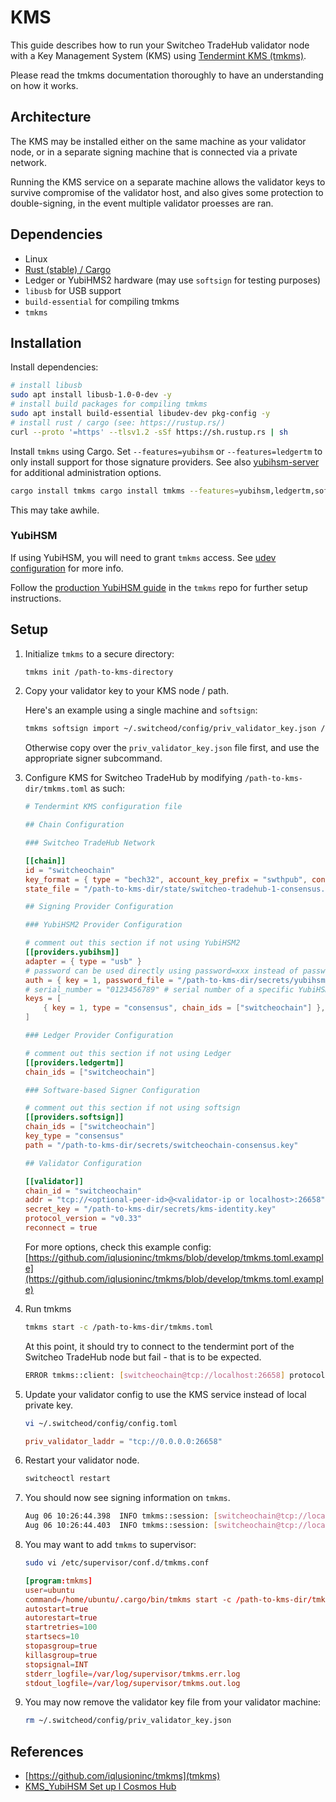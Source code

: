 # KMS

This guide describes how to run your Switcheo TradeHub validator node with a Key Management System (KMS) using [Tendermint KMS (tmkms)](https://github.com/iqlusioninc/tmkms).

Please read the tmkms documentation thoroughly to have an understanding on how it works.

## Architecture

The KMS may be installed either on the same machine as your validator node, or in a separate signing machine that is connected via a private network.

Running the KMS service on a separate machine allows the validator keys to survive compromise of the validator host, and also gives some protection to double-signing, in the event multiple validator proesses are ran.

## Dependencies

- Linux
- [Rust (stable) / Cargo](https://rustup.rs)
- Ledger or YubiHMS2 hardware (may use `softsign` for testing purposes)
- `libusb` for USB support
- `build-essential` for compiling tmkms
- `tmkms`

## Installation

Install dependencies:

```bash
# install libusb
sudo apt install libusb-1.0-0-dev -y
# install build packages for compiling tmkms
sudo apt install build-essential libudev-dev pkg-config -y
# install rust / cargo (see: https://rustup.rs/)
curl --proto '=https' --tlsv1.2 -sSf https://sh.rustup.rs | sh
```

Install `tmkms` using Cargo. Set `--features=yubihsm` or `--features=ledgertm` to only install support for those signature providers. See also [yubihsm-server](https://github.com/iqlusioninc/tmkms/blob/develop/README.yubihsm.md#yubihsm-server-feature) for additional administration options.

```bash
cargo install tmkms cargo install tmkms --features=yubihsm,ledgertm,softsign --version=0.8.0
```

This may take awhile.

### YubiHSM

If using YubiHSM, you will need to grant `tmkms` access. See [udev configuration](https://github.com/iqlusioninc/tmkms/blob/develop/README.yubihsm.md#udev-configuration) for more info.

Follow the [production YubiHSM guide](https://github.com/iqlusioninc/tmkms/blob/develop/README.yubihsm.md#production-yubihsm-2-setup) in the `tmkms` repo for further setup instructions.

## Setup

1. Initialize `tmkms` to a secure directory:

    ```bash
    tmkms init /path-to-kms-directory
    ```

2. Copy your validator key to your KMS node / path.

    Here's an example using a single machine and `softsign`:

    ```bash
    tmkms softsign import ~/.switcheod/config/priv_validator_key.json /path-to-kms-dir/secrets/switcheochain-consensus.key
    ```

     Otherwise copy over the `priv_validator_key.json` file first, and use the appropriate signer subcommand.


3. Configure KMS for Switcheo TradeHub by modifying `/path-to-kms-dir/tmkms.toml` as such:

    ```toml
    # Tendermint KMS configuration file

    ## Chain Configuration

    ### Switcheo TradeHub Network

    [[chain]]
    id = "switcheochain"
    key_format = { type = "bech32", account_key_prefix = "swthpub", consensus_key_prefix = "swthvalconspub" }
    state_file = "/path-to-kms-dir/state/switcheo-tradehub-1-consensus.json"

    ## Signing Provider Configuration

    ### YubiHSM2 Provider Configuration

    # comment out this section if not using YubiHSM2
    [[providers.yubihsm]]
    adapter = { type = "usb" }
    # password can be used directly using password=xxx instead of password_file
    auth = { key = 1, password_file = "/path-to-kms-dir/secrets/yubihsm-password.txt" }
    # serial_number = "0123456789" # serial number of a specific YubiHSM to connect to (optional)
    keys = [
        { key = 1, type = "consensus", chain_ids = ["switcheochain"] },
    ]

    ### Ledger Provider Configuration

    # comment out this section if not using Ledger
    [[providers.ledgertm]]
    chain_ids = ["switcheochain"]

    ### Software-based Signer Configuration

    # comment out this section if not using softsign
    [[providers.softsign]]
    chain_ids = ["switcheochain"]
    key_type = "consensus"
    path = "/path-to-kms-dir/secrets/switcheochain-consensus.key"

    ## Validator Configuration

    [[validator]]
    chain_id = "switcheochain"
    addr = "tcp://<optional-peer-id>@<validator-ip or localhost>:26658"
    secret_key = "/path-to-kms-dir/secrets/kms-identity.key"
    protocol_version = "v0.33"
    reconnect = true
    ```

    For more options, check this example config:
    [https://github.com/iqlusioninc/tmkms/blob/develop/tmkms.toml.example](https://github.com/iqlusioninc/tmkms/blob/develop/tmkms.toml.example)

4. Run tmkms

    ```bash
    tmkms start -c /path-to-kms-dir/tmkms.toml
    ```

    At this point, it should try to connect to the tendermint port of the Switcheo TradeHub node but fail - that is to be expected.

    ```bash
    ERROR tmkms::client: [switcheochain@tcp://localhost:26658] protocol error
    ```

5. Update your validator config to use the KMS service instead of local private key.

    ```bash
    vi ~/.switcheod/config/config.toml
    ```

    ```toml
    priv_validator_laddr = "tcp://0.0.0.0:26658"
    ```

6. Restart your validator node.

    ```bash
    switcheoctl restart
    ```

7. You should now see signing information on `tmkms`.

    ```bash
    Aug 06 10:26:44.398  INFO tmkms::session: [switcheochain@tcp://localhost:26658] signed PreVote:36D89B049E at h/r/s 10209/0/1 (0 ms)
    Aug 06 10:26:44.403  INFO tmkms::session: [switcheochain@tcp://localhost:26658] signed PreCommit:36D89B049E at h/r/s 10209/0/2 (0 ms)
    ```

8. You may want to add `tmkms` to supervisor:

    ```bash
    sudo vi /etc/supervisor/conf.d/tmkms.conf
    ```

    ```conf
    [program:tmkms]
    user=ubuntu
    command=/home/ubuntu/.cargo/bin/tmkms start -c /path-to-kms-dir/tmkms.toml
    autostart=true
    autorestart=true
    startretries=100
    startsecs=10
    stopasgroup=true
    killasgroup=true
    stopsignal=INT
    stderr_logfile=/var/log/supervisor/tmkms.err.log
    stdout_logfile=/var/log/supervisor/tmkms.out.log
    ```

9. You may now remove the validator key file from your validator machine:

    ```bash
    rm ~/.switcheod/config/priv_validator_key.json
    ```

## References

- [https://github.com/iqlusioninc/tmkms](tmkms)
- [KMS_YubiHSM Set up l Cosmos Hub](https://medium.com/node-a-team/kms-yubihsm-set-up-l-cosmos-hub-c4a83ffbecd3)
